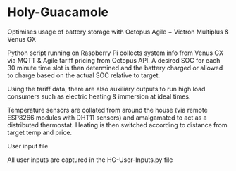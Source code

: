 # Holy-Guacamole
Optimises usage of battery storage with Octopus Agile + Victron Multiplus &amp; Venus GX

Python script running on Raspberry Pi collects system info from Venus GX via MQTT & Agile tariff pricing from Octopus API. A desired SOC for each 30 minute time slot is then determined and the battery charged or allowed to charge based on the actual SOC relative to target.


Using the tariff data, there are also auxiliary outputs to run high load consumers such as electric heating & immersion at ideal times.

Temperature sensors are collated from around the house (via remote ESP8266 modules with DHT11 sensors) and amalgamated to act as a distributed thermostat. Heating is then switched according to distance from target temp and price.


User input file

All user inputs are captured in the HG-User-Inputs.py file

